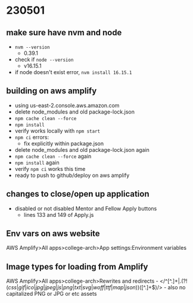 # 230501
## make sure have nvm and node
- `nvm --version`
    - 0.39.1
- check if `node --version`
    - v16.15.1
- if node doesn't exist error, `nvm install 16.15.1`

## building on aws amplify
- using us-east-2.console.aws.amazon.com
- delete node_modules and old package-lock.json
- `npm cache clean --force`
- `npm install`
- verify works locally with `npm start`
- `npm ci` errors:
    - fix explicitly within package.json
- delete node_modules and old package-lock.json again
- `npm cache clean --force` again
- `npm install` again
- verify `npm ci` works this time
- ready to push to github/deploy on aws amplify

## changes to close/open up application
- disabled or not disabled Mentor and Fellow Apply buttons
    - lines 133 and 149 of Apply.js

## Env vars on aws website
AWS Amplify>All apps>college-arch>App settings:Environment variables

## Image types for loading from Amplify
AWS Amplify>All apps>college-arch>Rewrites and redirects
    - </^[^.]+$|.(?!(css|gif|ico|jpg|jpeg|js|png|txt|svg|woff|ttf|map|json)$)([^.]+$)/>
    - also no capitalized PNG or JPG or etc assets